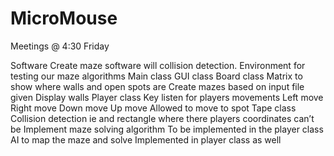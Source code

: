 # MicroMouse
Meetings @ 4:30 Friday


Software
Create maze software will collision detection. Environment for testing our maze algorithms
Main class
GUI class
Board class
Matrix to show where walls and open spots are 
Create mazes based on input file given
Display walls 
Player class
Key listen for players movements
Left move
Right move
Down move
Up move
Allowed to move to spot 
Tape class
Collision detection ie and rectangle where there players coordinates can’t be
Implement maze solving algorithm 
To be implemented in the player class
AI to map the maze and solve
Implemented in player class as well
